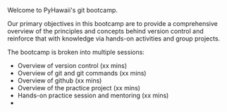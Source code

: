 Welcome to PyHawaii's git bootcamp.

Our primary objectives in this bootcamp are to provide a comprehensive overview of the principles and concepts behind version control and reinforce that with knowledge via hands-on activities and group projects.

The bootcamp is broken into multiple sessions:
* Overview of version control (xx mins)
* Overview of git and git commands (xx mins)
* Overview of github (xx mins)
* Overview of the practice project (xx mins)
* Hands-on practice session and mentoring (xx mins)
* 
